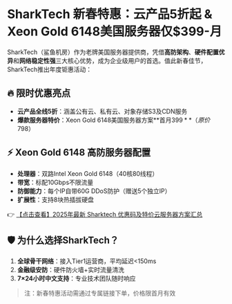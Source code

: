 # SharkTech 新春特惠：云产品5折起 & Xeon Gold 6148美国服务器仅$399-月

SharkTech（鲨鱼机房）作为老牌美国服务器提供商，凭借**高防架构**、**硬件配置优异**和**网络稳定性强**三大核心优势，成为企业级用户的首选。值此新春佳节，SharkTech推出年度钜惠活动：

## 🔥 限时优惠亮点
- **云产品全线5折**：涵盖公有云、私有云、对象存储S3及CDN服务
- **爆款服务器特价**：Xeon Gold 6148美国服务器方案**首月$399**（原价$798）

## ⚡ Xeon Gold 6148 高防服务器配置
- **处理器**：双路Intel Xeon Gold 6148（40核80线程）
- **带宽**：标配10Gbps不限流量
- **防御能力**：每个IP自带60G DDoS防护（赠送5个独立IP）
- **扩展性**：支持8块热插拔硬盘

👉 [【点击查看】2025年最新 Sharktech 优惠码及特价云服务器方案汇总](https://bit.ly/Sharktech)

## 🛡️ 为什么选择SharkTech？
1. **全球骨干网络**：接入Tier1运营商，平均延迟<150ms
2. **金融级安防**：硬件防火墙+实时流量清洗
3. **7×24小时中文支持**：专业技术团队随时响应

> 注：新春特惠活动需通过专属链接下单，价格限首月有效